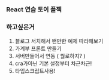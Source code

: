 ### React 연습 토이 플젝

### 하고싶은거
  1. 블로그 서치해서 왠만한 예제 따라해보기
  2. 가계부 프론트 만들기
  3. 서버만들어서 연동 ( 뭘로하지? )
  4. cra가아닌 기본 설정부터 차근차근!
  5. 타입스크립트사용!
